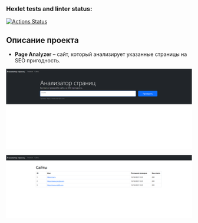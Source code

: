 ### Hexlet tests and linter status:
[![Actions Status](https://github.com/Ahiru78/java-project-72/actions/workflows/hexlet-check.yml/badge.svg)](https://github.com/Ahiru78/java-project-72/actions)

## Описание проекта

* **Page Analyzer** – сайт, который анализирует указанные страницы на SEO пригодность.

![img.png](img.png)

![img_1.png](img_1.png)